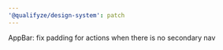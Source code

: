 ```yaml
---
'@qualifyze/design-system': patch
---
```


AppBar: fix padding for actions when there is no secondary nav
